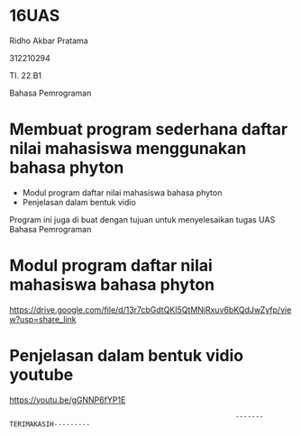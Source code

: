 # 16UAS

Ridho Akbar Pratama 

312210294

TI. 22.B1 

Bahasa Pemrograman 




# Membuat program sederhana daftar nilai mahasiswa menggunakan bahasa phyton
 
  - Modul program daftar nilai mahasiswa bahasa phyton
  - Penjelasan dalam bentuk vidio

  Program ini juga di buat dengan tujuan untuk menyelesaikan
tugas UAS Bahasa Pemrograman

# Modul program daftar nilai mahasiswa bahasa phyton
https://drive.google.com/file/d/13r7cbGdtQKI5QtMNjRxuv6bKQdJwZyfp/view?usp=share_link

# Penjelasan dalam bentuk vidio youtube
https://youtu.be/gGNNP6fYP1E


                                                            -------TERIMAKASIH---------
                                                            
